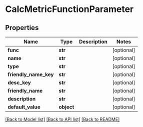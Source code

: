 # CalcMetricFunctionParameter

## Properties
Name | Type | Description | Notes
------------ | ------------- | ------------- | -------------
**func** | **str** |  | [optional] 
**name** | **str** |  | [optional] 
**type** | **str** |  | [optional] 
**friendly_name_key** | **str** |  | [optional] 
**desc_key** | **str** |  | [optional] 
**friendly_name** | **str** |  | [optional] 
**description** | **str** |  | [optional] 
**default_value** | **object** |  | [optional] 

[[Back to Model list]](../README.md#documentation-for-models) [[Back to API list]](../README.md#documentation-for-api-endpoints) [[Back to README]](../README.md)

